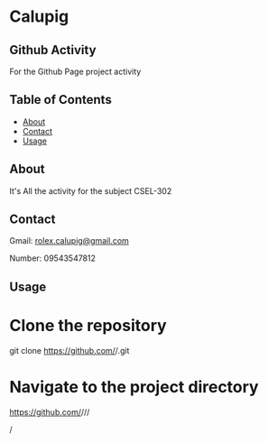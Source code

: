 # Calupig

## Github Activity 

For the Github Page project activity

## Table of Contents

- [About](#about)
- [Contact](#contact)
- [Usage](#Usage)

## About

It's All the activity for the subject CSEL-302

## Contact
Gmail: rolex.calupig@gmail.com

Number: 09543547812

## Usage
# Clone the repository
git clone https://github.com/<Lorex>/<Calupig>.git

# Navigate to the project directory
https://github.com/<Lorexsu>/<calupig>/<tree>/<main>/<Calupig>



